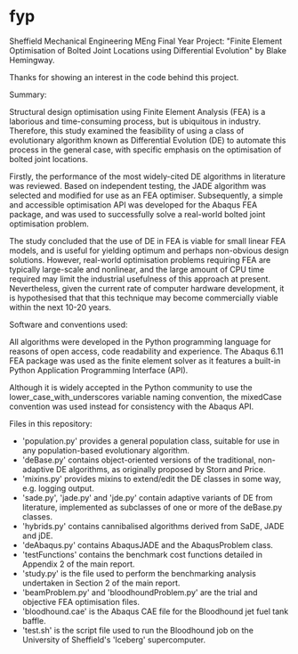 fyp
===

Sheffield Mechanical Engineering MEng Final Year Project:
"Finite Element Optimisation of Bolted Joint Locations using Differential Evolution"
by Blake Hemingway.

Thanks for showing an interest in the code behind this project.


Summary:

Structural design optimisation using Finite Element Analysis (FEA) is a laborious and time-consuming process, but is ubiquitous in industry. Therefore, this study examined the feasibility of using a class of evolutionary algorithm known as Differential Evolution (DE) to automate this process in the general case, with specific emphasis on the optimisation of bolted joint locations.

Firstly, the performance of the most widely-cited DE algorithms in literature was reviewed. Based on independent testing, the JADE algorithm was selected and modified for use as an FEA optimiser. Subsequently, a simple and accessible optimisation API was developed for the Abaqus FEA package, and was used to successfully solve a real-world bolted joint optimisation problem.

The study concluded that the use of DE in FEA is viable for small linear FEA models, and is useful for yielding optimum and perhaps non-obvious design solutions. However, real-world optimisation problems requiring FEA are typically large-scale and nonlinear, and the large amount of CPU time required may limit the industrial usefulness of this approach at present. Nevertheless, given the current rate of computer hardware development, it is hypothesised that that this technique may become commercially viable within the next 10-20 years.


Software and conventions used:

All algorithms were developed in the Python programming language for reasons of open access, code readability and experience. The Abaqus 6.11 FEA package was used as the finite element solver as it features a built-in Python Application Programming Interface (API).

Although it is widely accepted in the Python community to use the lower_case_with_underscores variable naming convention, the mixedCase convention was used instead for consistency with the Abaqus API.


Files in this repository:

- 'population.py' provides a general population class, suitable for use in any population-based evolutionary algorithm.
- 'deBase.py' contains object-oriented versions of the traditional, non-adaptive DE algorithms, as originally proposed by Storn and Price.
- 'mixins.py' provides mixins to extend/edit the DE classes in some way, e.g. logging output.
- 'sade.py', 'jade.py' and 'jde.py' contain adaptive variants of DE from literature, implemented as subclasses of one or more of the deBase.py classes.
- 'hybrids.py' contains cannibalised algorithms derived from SaDE, JADE and jDE.
- 'deAbaqus.py' contains AbaqusJADE and the AbaqusProblem class.
- 'testFunctions' contains the benchmark cost functions detailed in Appendix 2 of the main report.
- 'study.py' is the file used to perform the benchmarking analysis undertaken in Section 2 of the main report.
- 'beamProblem.py' and 'bloodhoundProblem.py' are the trial and objective FEA optimisation files.
- 'bloodhound.cae' is the Abaqus CAE file for the Bloodhound jet fuel tank baffle.
- 'test.sh' is the script file used to run the Bloodhound job on the University of Sheffield's 'Iceberg' supercomputer.
